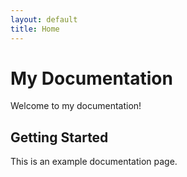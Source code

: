 ```yaml
---
layout: default
title: Home
---
```


# My Documentation

Welcome to my documentation!

## Getting Started

This is an example documentation page.
